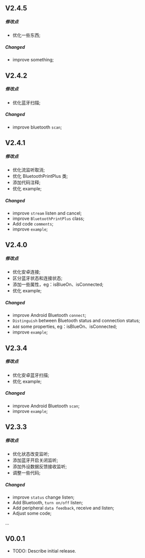 ## V2.4.5

##### 修改点

- 优化一些东西;

##### Changed

- improve something;

## V2.4.2

##### 修改点

- 优化蓝牙扫描;

##### Changed

- improve bluetooth `scan`;

## V2.4.1

##### 修改点

- 优化流监听取消;
- 优化 BluetoothPrintPlus 类;
- 添加代码注释;
- 优化 example;

##### Changed

- improve `stream` listen and cancel;
- improve `BluetoothPrintPlus` class;
- Add code `comments`;
- improve `example`;

## V2.4.0

##### 修改点

- 优化安卓连接;
- 区分蓝牙状态和连接状态;
- 添加一些属性，eg：isBlueOn、isConnected;
- 优化 example;

##### Changed

- improve Android Bluetooth `connect`;
- `Distinguish` between Bluetooth status and connection status;
- `Add` some properties, eg：isBlueOn、isConnected;
- improve `example`;

## V2.3.4

##### 修改点

- 优化安卓蓝牙扫描;
- 优化 example;

##### Changed

- improve Android Bluetooth `scan`;
- improve `example`;

## V2.3.3

##### 修改点

- 优化状态改变监听;
- 添加蓝牙开启关闭监听;
- 添加外设数据反馈接收监听;
- 调整一些代码;

##### Changed

- improve `status` change listen;
- Add Bluetooth, `turn on/off` listen;
- Add peripheral `data feedback`, receive and listen;
- Adjust some code;

...

## V0.0.1

- TODO: Describe initial release.
